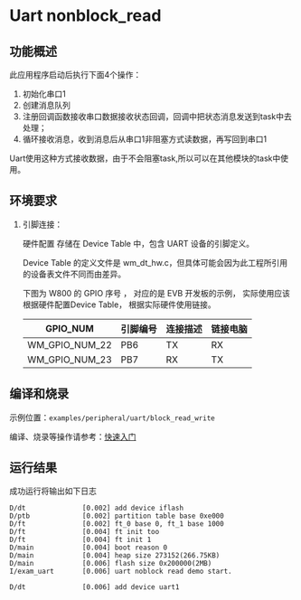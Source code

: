 # Uart nonblock_read

## 功能概述

此应用程序启动后执行下面4个操作：

1. 初始化串口1
2. 创建消息队列
3. 注册回调函数接收串口数据接收状态回调，回调中把状态消息发送到task中去处理；
4. 循环接收消息，收到消息后从串口1非阻塞方式读数据，再写回到串口1

Uart使用这种方式接收数据，由于不会阻塞task,所以可以在其他模块的task中使用。

## 环境要求

1. 引脚连接：

   硬件配置 存储在 Device Table 中，包含 UART 设备的引脚定义。

   Device Table 的定义文件是 wm_dt_hw.c，但具体可能会因为此工程所引用的设备表文件不同而由差异。

   下图为 W800 的 GPIO 序号 ， 对应的是 EVB 开发板的示例， 实际使用应该根据硬件配置Device Table， 根据实际硬件使用链接。

   | GPIO_NUM | 引脚编号 | 连接描述  | 链接电脑 |
   | -------- |-------- | --------- | --------|
   | WM_GPIO_NUM_22 | PB6   | TX   |   RX     |
   | WM_GPIO_NUM_23 | PB7   | RX   |   TX     |


## 编译和烧录

示例位置：`examples/peripheral/uart/block_read_write`

编译、烧录等操作请参考：[快速入门](https://doc.winnermicro.net/w800/zh_CN/2.2-beta.2/get_started/index.html)

## 运行结果

成功运行将输出如下日志

```
D/dt              [0.002] add device iflash
D/ptb             [0.002] partition table base 0xe000
D/ft              [0.002] ft_0 base 0, ft_1 base 1000
D/ft              [0.004] ft init too
D/ft              [0.004] ft init 1
D/main            [0.004] boot reason 0
D/main            [0.004] heap size 273152(266.75KB)
D/main            [0.006] flash size 0x200000(2MB)
I/exam_uart       [0.006] uart noblock read demo start.

D/dt              [0.006] add device uart1
```
